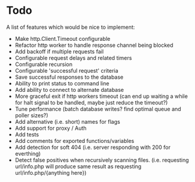 # Todo

A list of features which would be nice to implement:

* Make http.Client.Timeout configurable
* Refactor http worker to handle response channel being blocked
* Add backoff if multiple requests fail
* Configurable request delays and related timers
* Configurable recursion
* Configurable 'successful request' criteria
* Save successful responses to the database
* Ability to print status to command line
* Add ability to connect to alternate database
* More graceful exit if http workers timeout (can end up waiting a while for halt signal to be handled, maybe just reduce the timeout?)
* Tune performance (batch database writes? find optimal queue and poller sizes?)
* Add alternative (i.e. short) names for flags
* Add support for proxy / Auth
* Add tests
* Add comments for exported functions/variables
* Add detection for soft 404 (i.e. server responding with 200 for everthing)
* Detect false positives when recursively scanning files. (i.e. requesting url/info.php will produce same result as requesting url/info.php/{anything here})
